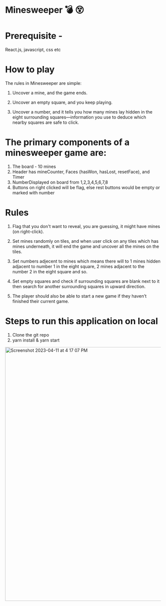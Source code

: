 # Minesweeper 💣 😵

# Prerequisite -
React.js, javascript, css etc

# How to play
The rules in Minesweeper are simple:

1. Uncover a mine, and the game ends.

2. Uncover an empty square, and you keep playing.

3. Uncover a number, and it tells you how many mines lay hidden in the eight surrounding squares—information you use to deduce which nearby squares are safe to click.


# The primary components of a minesweeper game are:

1. The board - 10 mines
2. Header has mineCounter, Faces (hasWon, hasLost, resetFace), and Timer
3. NumberDisplayed on board from 1,2,3,4,5,6,7,8
4. Buttons on right clicked will be flag, else rest buttons would be empty or marked with number

# Rules
1. Flag that you don't want to reveal, you are guessing, it might have mines (on right-click).

2. Set mines randomly on tiles, and when user click on any tiles which has mines underneath, it will end the game and uncover all the mines on the tiles.

3. Set numbers adjecent to mines which means there will to 1 mines hidden adjacent to number 1 in the eight square, 2 mines adjacent to the number 2 in the eight square and so.

4. Set empty squares and check if surrounding squares are blank next to it then search for another surrounding squares in upward direction.

5. The player should also be able to start a new game if they haven’t finished their current game. 

# Steps to run this application on local
1. Clone the git repo
2. yarn install & yarn start

<img width="823" alt="Screenshot 2023-04-11 at 4 17 07 PM" src="https://user-images.githubusercontent.com/14871556/231073469-f71ac821-b721-49aa-8dd2-52d6b49aee37.png">





